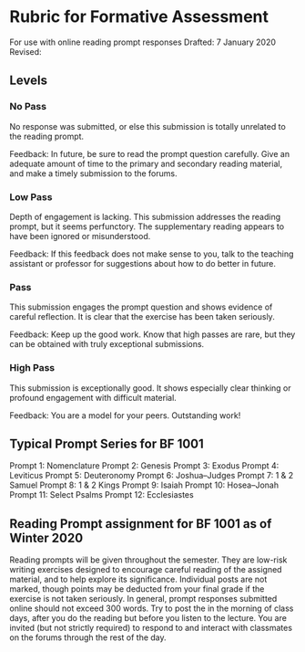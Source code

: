 # Rubric for Formative Assessment

For use with online reading prompt responses
Drafted: 7 January 2020
Revised:

## Levels

### No Pass

No response was submitted, or else this submission is totally unrelated to the reading prompt.

Feedback: In future, be sure to read the prompt question carefully. Give an adequate amount of time to the primary and secondary reading material, and make a timely submission to the forums.

### Low Pass

Depth of engagement is lacking. This submission addresses the reading prompt, but it seems perfunctory. The supplementary reading appears to have been ignored or misunderstood.

Feedback: If this feedback does not make sense to you, talk to the teaching assistant or professor for suggestions about how to do better in future.

### Pass

This submission engages the prompt question and shows evidence of careful reflection. It is clear that the exercise has been taken seriously.

Feedback: Keep up the good work. Know that high passes are rare, but they can be obtained with truly exceptional submissions.

### High Pass

This submission is exceptionally good. It shows especially clear thinking or profound engagement with difficult material.

Feedback: You are a model for your peers. Outstanding work!


## Typical Prompt Series for BF 1001

Prompt 1: Nomenclature
Prompt 2: Genesis
Prompt 3: Exodus
Prompt 4: Leviticus
Prompt 5: Deuteronomy
Prompt 6: Joshua–Judges
Prompt 7: 1 & 2 Samuel
Prompt 8: 1 & 2 Kings
Prompt 9: Isaiah
Prompt 10: Hosea–Jonah
Prompt 11: Select Psalms
Prompt 12: Ecclesiastes


## Reading Prompt assignment for BF 1001 as of Winter 2020

Reading prompts will be given throughout the semester. They are low-risk
writing exercises designed to encourage careful reading of the assigned
material, and to help explore its significance. Individual posts are not
marked, though points may be deducted from your final grade if the
exercise is not taken seriously. In general, prompt responses submitted
online should not exceed 300 words. Try to post the in the morning of
class days, after you do the reading but before you listen to the
lecture. You are invited (but not strictly required) to respond to and
interact with classmates on the forums through the rest of the day.
